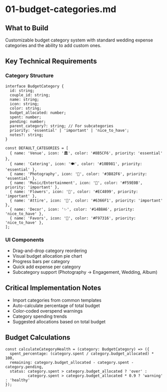 # 01-budget-categories.md

## What to Build

Customizable budget category system with standard wedding expense categories and the ability to add custom ones.

## Key Technical Requirements

### Category Structure

```
interface BudgetCategory {
  id: string;
  couple_id: string;
  name: string;
  icon: string;
  color: string;
  budget_allocated: number;
  spent: number;
  pending: number;
  parent_category?: string; // For subcategories
  priority: 'essential' | 'important' | 'nice_to_have';
  notes?: string;
}

const DEFAULT_CATEGORIES = [
  { name: 'Venue', icon: '🏛', color: '#8B5CF6', priority: 'essential' },
  { name: 'Catering', icon: '🍽', color: '#10B981', priority: 'essential' },
  { name: 'Photography', icon: '📸', color: '#3B82F6', priority: 'essential' },
  { name: 'Music/Entertainment', icon: '🎵', color: '#F59E0B', priority: 'important' },
  { name: 'Flowers', icon: '🌹', color: '#EC4899', priority: 'important' },
  { name: 'Attire', icon: '👗', color: '#6366F1', priority: 'important' },
  { name: 'Decor', icon: '✨', color: '#14B8A6', priority: 'nice_to_have' },
  { name: 'Favors', icon: '🎁', color: '#F97316', priority: 'nice_to_have' },
];
```

### UI Components

- Drag-and-drop category reordering
- Visual budget allocation pie chart
- Progress bars per category
- Quick add expense per category
- Subcategory support (Photography → Engagement, Wedding, Album)

## Critical Implementation Notes

- Import categories from common templates
- Auto-calculate percentage of total budget
- Color-coded overspend warnings
- Category spending trends
- Suggested allocations based on total budget

## Budget Calculations

```
const calculateCategoryHealth = (category: BudgetCategory) => ({
  spent_percentage: (category.spent / category.budget_allocated) * 100,
  remaining: category.budget_allocated - category.spent - category.pending,
  status: category.spent > category.budget_allocated ? 'over' : 
          category.spent > category.budget_allocated * 0.9 ? 'warning' : 'healthy'
});
```